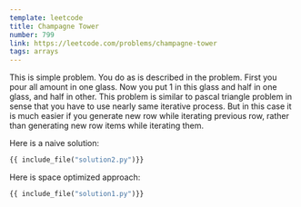 ```yaml
---
template: leetcode
title: Champagne Tower
number: 799
link: https://leetcode.com/problems/champagne-tower
tags: arrays
---
```


This is simple problem. You do as is described in the problem.
First you pour all amount in one glass.
Now you put 1 in this glass and half in one glass, and half in other.
This problem is similar to pascal triangle problem in sense that
you have to use nearly same iterative process.
But in this case it is much easier if you generate new row while iterating previous row,
rather than generating new row items while iterating them.

Here is a naive solution:

```py
{{ include_file("solution2.py")}}
```

Here is space optimized approach:

```py
{{ include_file("solution1.py")}}
```
